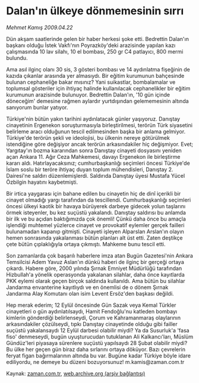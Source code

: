 # Dalan'ın ülkeye dönmemesinin sırrı

*Mehmet Kamış 2009.04.22*

<tr><td class="metin" colspan="2" style="padding-top: 20px; padding-left: 5px; padding-right: 10px;">Dün akşam saatlerinde gelen bir haber herkesi şoke etti. Bedrettin Dalan'ın başkanı olduğu İstek Vakfı'nın Poyrazköy'deki arazisinde yapılan kazı çalışmasında 10 lav silahı, 10 el bombası, 250 gr C4 patlayıcı, 800 mermi bulundu.</td></tr><tr><td class="metin" colspan="2" style="padding-top: 20px; padding-left: 5px; padding-right: 10px;"><p> Ama asıl ilginç olanı 30 sis, 3 gösteri bombası ve 14 aydınlatma fişeğinin de kazıda çıkanlar arasında yer almasıydı. Bir eğitim kurumunun bahçesinde bulunan cephaneliğe bakar mısınız? Yani suikastlar, bombalamalar ve toplumsal gösteriler için ihtiyaç halinde kullanılacak cephanelikler bir eğitim kurumunun arazisinde bulunuyor. Bedrettin Dalan'ın, '10 gün içinde döneceğim' demesine rağmen aylardır yurtdışından gelememesinin altında sanıyorum bunlar yatıyor. 
<p>Türkiye'nin bütün yakın tarihini aydınlatacak günler yaşıyoruz. Danıştay cinayetinin Ergenekon soruşturmasıyla birleştirilmesi, terörün Türk siyasetini belirleme aracı olduğunun tescil edilmesinden başka bir anlama gelmiyor. Türkiye'de terörün şekli ve ideolojisi, bu ülkenin nereye götürülmek istendiğine göre değişiyor ancak terörün arkasındakiler hiç değişmiyor. Evet; Yargıtay'ın bozma kararından sonra Danıştay cinayeti dosyasını yeniden açan Ankara 11. Ağır Ceza Mahkemesi, davayı Ergenekon ile birleştirme kararı aldı. Hatırlayacaksınız; cumhurbaşkanlığı seçimleri öncesi Türkiye'de İslam soslu bir teröre ihtiyaç duyan toplum mühendisleri, Danıştay 2. Dairesi'ne saldırı düzenlemişlerdi. Saldırıda Danıştay üyesi Mustafa Yücel Özbilgin hayatını kaybetmişti. 
<p>Bir irtica yaygarası için bahane edilen bu cinayetin hiç de dinî içerikli bir cinayet olmadığı yargı tarafından da tescillendi. Cumhurbaşkanlığı seçimleri öncesi ülkeyi kaotik bir havaya bürüyerek darbeye gidecek yolun taşlarını örmek isteyenler, bu kez suçüstü yakalandı. Danıştay saldırısı bu anlamda bir ilk ve bu açıdan baktığımızda çok önemli! Çünkü daha önce bu amaçla işlendiği muhtemel yüzlerce cinayet ve provokatif eylemler gerçek failleri bulunamadan kapanıp gitmişti. Cinayeti işleyen Alparslan Arslan'ın olayın hemen sonrasında yakalanması bütün planları alt üst etti. Zaten deştikçe çete bütün çıplaklığıyla ortaya çıkmıştı. Mahkeme bunu tescil etti. 
<p>Son zamanlarda çok başarılı haberlere imza atan Bugün Gazetesi'nin Ankara Temsilcisi Adem Yavuz Aslan'ın dünkü haberi de ilginç bir gerçeği ortaya çıkardı. Habere göre, 2000 yılında Şırnak Emniyet Müdürlüğü tarafından Hizbullah'a yönelik operasyonda yakalanan silahlar, daha önce kayıtlarda PKK eylemi olarak geçen birçok saldırıda kullanıldı. Ama bütün bu silahlar Jandarma envanterine kayıtlıydı ve en önemlisi de o dönem Şırnak Jandarma Alay Komutanı olan isim Levent Ersöz'den başkası değildi. 
<p> Hep merak ederim; 12 Eylül öncesinde Gün Sazak veya Kemal Türkler cinayetleri o gün aydınlatılsaydı, Hamit Fendoğlu'nu katleden bombayı kimlerin gönderdiği belirlenseydi, Çorum ve Kahramanmaraş olaylarının arkasındakiler çözülseydi, tıpkı Danıştay cinayetinde olduğu gibi failler suçüstü yakalansaydı 12 Eylül darbesi olabilir miydi? Ya da Susurluk'a 'fasa fiso' denmeseydi, bugün uyuşturucudan tutuklanan Ali Kalkancı'ları, Müslüm Gündüz'leri piyasaya sürenlere suçüstü yapılsaydı 28 Şubat olabilir miydi? Bu ülke her geçen gün biraz daha sırlarını ortaya döküyor. Bazı çevrelerin feryat figan bağırmalarının altında bu var. Bugüne kadar Türkiye böyle idare ediliyordu, ne demeye bu düzeni bozuyorsunuz! m.kamis@zaman.com.tr<br/></p></p></p></p></p></td></tr>

Kaynak: [zaman.com.tr](http://zaman.com.tr/yazar.do?yazino=840282), [web.archive.org (arşiv bağlantısı)](http://web.archive.org/web/20090425025359/http://www.zaman.com.tr:80/yazar.do?yazino=840282)
